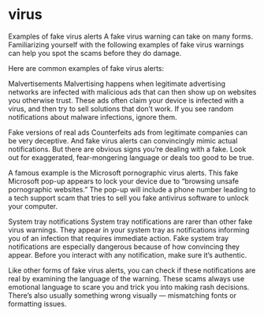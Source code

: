 # virus

Examples of fake virus alerts
A fake virus warning can take on many forms. Familiarizing yourself with the following examples of fake virus warnings can help you spot the scams before they do damage.

Here are common examples of fake virus alerts:

Malvertisements
Malvertising happens when legitimate advertising networks are infected with malicious ads that can then show up on websites you otherwise trust. These ads often claim your device is infected with a virus, and then try to sell solutions that don’t work. If you see random notifications about malware infections, ignore them.

Fake versions of real ads
Counterfeits ads from legitimate companies can be very deceptive. And fake virus alerts can convincingly mimic actual notifications. But there are obvious signs you’re dealing with a fake. Look out for exaggerated, fear-mongering language or deals too good to be true.

A famous example is the Microsoft pornographic virus alerts. This fake Microsoft pop-up appears to lock your device due to “browsing unsafe pornographic websites.” The pop-up will include a phone number leading to a tech support scam that tries to sell you fake antivirus software to unlock your computer.

System tray notifications
System tray notifications are rarer than other fake virus warnings. They appear in your system tray as notifications informing you of an infection that requires immediate action. Fake system tray notifications are especially dangerous because of how convincing they appear. Before you interact with any notification, make sure it’s authentic.

Like other forms of fake virus alerts, you can check if these notifications are real by examining the language of the warning. These scams always use emotional language to scare you and trick you into making rash decisions. There’s also usually something wrong visually — mismatching fonts or formatting issues.
